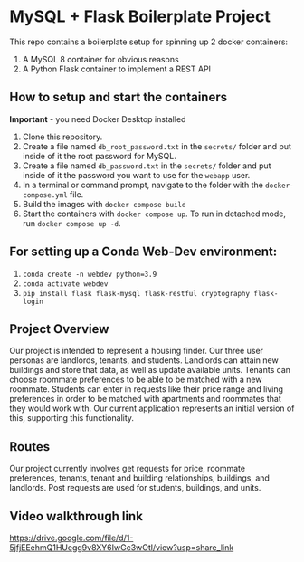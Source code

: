 # MySQL + Flask Boilerplate Project

This repo contains a boilerplate setup for spinning up 2 docker containers: 
1. A MySQL 8 container for obvious reasons
1. A Python Flask container to implement a REST API

## How to setup and start the containers
**Important** - you need Docker Desktop installed

1. Clone this repository.  
1. Create a file named `db_root_password.txt` in the `secrets/` folder and put inside of it the root password for MySQL. 
1. Create a file named `db_password.txt` in the `secrets/` folder and put inside of it the password you want to use for the `webapp` user. 
1. In a terminal or command prompt, navigate to the folder with the `docker-compose.yml` file.  
1. Build the images with `docker compose build`
1. Start the containers with `docker compose up`.  To run in detached mode, run `docker compose up -d`. 

## For setting up a Conda Web-Dev environment:

1. `conda create -n webdev python=3.9`
1. `conda activate webdev`
1. `pip install flask flask-mysql flask-restful cryptography flask-login`

## Project Overview
Our project is intended to represent a housing finder. Our three user personas are landlords, tenants, and students. Landlords can attain new buildings and store that data, as well as update available units. Tenants can choose roommate preferences to be able to be matched with a new roommate. Students can enter in requests like their price range and living preferences in order to be matched with apartments and roommates that they would work with. Our current application represents an initial version of this, supporting this functionality. 

## Routes
Our project currently involves get requests for price, roommate preferences, tenants, tenant and building relationships, buildings, and landlords. Post requests are used for students, buildings, and units. 

## Video walkthrough link
https://drive.google.com/file/d/1-5jfjEEehmQ1HUegg9v8XY6IwGc3wOtl/view?usp=share_link



